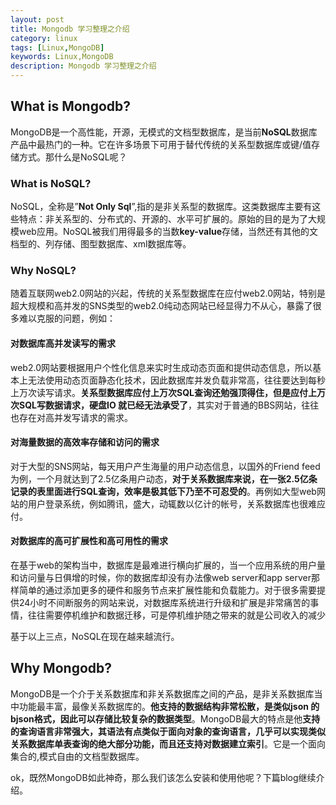 ```yaml
---
layout: post
title: Mongodb 学习整理之介绍
category: linux
tags: [Linux,MongoDB]
keywords: Linux,MongoDB
description: Mongodb 学习整理之介绍
---
```


## What is Mongodb?  

MongoDB是一个高性能，开源，无模式的文档型数据库，是当前**NoSQL**数据库产品中最热门的一种。它在许多场景下可用于替代传统的关系型数据库或键/值存储方式。那什么是NoSQL呢？  
  

### What is NoSQL?  

NoSQL，全称是”**Not Only Sql**”,指的是非关系型的数据库。这类数据库主要有这些特点：非关系型的、分布式的、开源的、水平可扩展的。原始的目的是为了大规模web应用。NoSQL被我们用得最多的当数**key-value**存储，当然还有其他的文档型的、列存储、图型数据库、xml数据库等。  

### Why NoSQL?

随着互联网web2.0网站的兴起，传统的关系型数据库在应付web2.0网站，特别是超大规模和高并发的SNS类型的web2.0纯动态网站已经显得力不从心，暴露了很多难以克服的问题，例如：  

#### 对数据库高并发读写的需求   

web2.0网站要根据用户个性化信息来实时生成动态页面和提供动态信息，所以基本上无法使用动态页面静态化技术，因此数据库并发负载非常高，往往要达到每秒上万次读写请求。**关系型数据库应付上万次SQL查询还勉强顶得住，但是应付上万次SQL写数据请求，硬盘IO 就已经无法承受了**，其实对于普通的BBS网站，往往也存在对高并发写请求的需求。  

#### 对海量数据的高效率存储和访问的需求    

对于大型的SNS网站，每天用户产生海量的用户动态信息，以国外的Friend  feed为例，一个月就达到了2.5亿条用户动态，**对于关系数据库来说，在一张2.5亿条记录的表里面进行SQL查询，效率是极其低下乃至不可忍受的**。再例如大型web网站的用户登录系统，例如腾讯，盛大，动辄数以亿计的帐号，关系数据库也很难应付。  

#### 对数据库的高可扩展性和高可用性的需求   

在基于web的架构当中，数据库是最难进行横向扩展的，当一个应用系统的用户量和访问量与日俱增的时候，你的数据库却没有办法像web server和app server那样简单的通过添加更多的硬件和服务节点来扩展性能和负载能力。对于很多需要提供24小时不间断服务的网站来说，对数据库系统进行升级和扩展是非常痛苦的事情，往往需要停机维护和数据迁移，可是停机维护随之带来的就是公司收入的减少  

基于以上三点，NoSQL在现在越来越流行。
 

## Why Mongodb?  

MongoDB是一个介于关系数据库和非关系数据库之间的产品，是非关系数据库当中功能最丰富，最像关系数据库的。**他支持的数据结构非常松散，是类似json 的bjson格式，因此可以存储比较复杂的数据类型**。MongoDB最大的特点是他**支持的查询语言非常强大，其语法有点类似于面向对象的查询语言，几乎可以实现类似关系数据库单表查询的绝大部分功能，而且还支持对数据建立索引**。它是一个面向集合的,模式自由的文档型数据库。  


ok，既然MongoDB如此神奇，那么我们该怎么安装和使用他呢？下篇blog继续介绍。  

